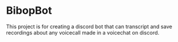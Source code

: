 # BibopBot
This project is for creating a discord bot that can transcript and save recordings about any voicecall made in a voicechat on discord.
